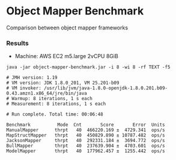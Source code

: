 # Object Mapper Benchmark



Comparison between object mapper frameworks


### Results

* Machine: AWS EC2 m5.large  2vCPU 8GiB

```
java -jar object-mapper-benchmark.jar -i 8 -wi 8 -rf TEXT -f5

# JMH version: 1.19
# VM version: JDK 1.8.0_201, VM 25.201-b09
# VM invoker: /usr/lib/jvm/java-1.8.0-openjdk-1.8.0.201.b09-0.43.amzn1.x86_64/jre/bin/java
# Warmup: 8 iterations, 1 s each
# Measurement: 8 iterations, 1 s each

# Run complete. Total time: 00:06:48

Benchmark          Mode  Cnt       Score       Error  Units
ManualMapper      thrpt   40  466220.169 ±  4729.341  ops/s
MapStructMapper   thrpt   40  450829.890 ± 10787.482  ops/s
JacksonMapper     thrpt   40  292331.184 ±  3694.772  ops/s
BullMapper        thrpt   40  237639.904 ±  4703.601  ops/s
ModelMapper       thrpt   40  177962.457 ±  1255.442  ops/s

```
